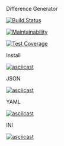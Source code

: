 Difference Generator

[![Build Status](https://travis-ci.org/x0xl0ma/frontend-project-lvl2.svg?branch=master)](https://travis-ci.org/x0xl0ma/frontend-project-lvl2)

[![Maintainability](https://api.codeclimate.com/v1/badges/51e812f8880da541b7be/maintainability)](https://codeclimate.com/github/x0xl0ma/frontend-project-lvl1/maintainability)


[![Test Coverage](https://api.codeclimate.com/v1/badges/51e812f8880da541b7be/test_coverage)](https://codeclimate.com/github/x0xl0ma/frontend-project-lvl1/test_coverage)


Install 

[![asciicast](https://asciinema.org/a/6OWMhZV9qWHdv6KGK9RcyN26F.svg)](https://asciinema.org/a/6OWMhZV9qWHdv6KGK9RcyN26F)


JSON

[![asciicast](https://asciinema.org/a/hvNzytlSV2sXsTYG12bUok6D5.svg)](https://asciinema.org/a/hvNzytlSV2sXsTYG12bUok6D5)

YAML

[![asciicast](https://asciinema.org/a/Neo8HuU7mMcI08FOydDxqLexm.svg)](https://asciinema.org/a/Neo8HuU7mMcI08FOydDxqLexm)

INI

[![asciicast](https://asciinema.org/a/0UuBDycSisgHaDC7ePpaI9cDI.svg)](https://asciinema.org/a/0UuBDycSisgHaDC7ePpaI9cDI)



